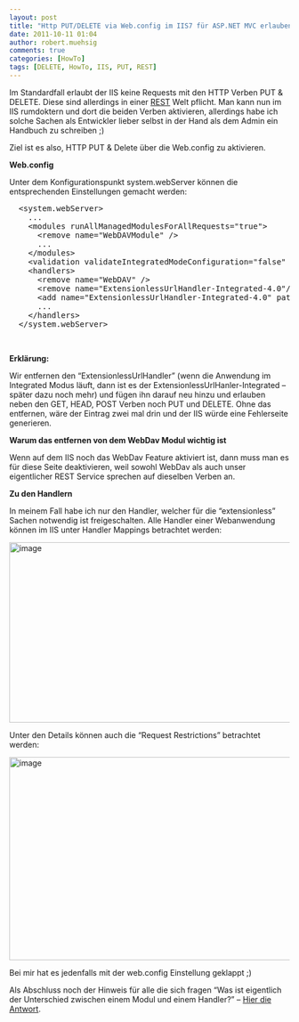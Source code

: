 ```yaml
---
layout: post
title: "Http PUT/DELETE via Web.config im IIS7 für ASP.NET MVC erlauben"
date: 2011-10-11 01:04
author: robert.muehsig
comments: true
categories: [HowTo]
tags: [DELETE, HowTo, IIS, PUT, REST]
---
```

<p>Im Standardfall erlaubt der IIS keine Requests mit den HTTP Verben PUT &amp; DELETE. Diese sind allerdings in einer <a href="http://en.wikipedia.org/wiki/Representational_state_transfer">REST</a> Welt pflicht. Man kann nun im IIS rumdoktern und dort die beiden Verben aktivieren, allerdings habe ich solche Sachen als Entwickler lieber selbst in der Hand als dem Admin ein Handbuch zu schreiben ;)</p> <p>Ziel ist es also, HTTP PUT &amp; Delete über die Web.config zu aktivieren.</p> <p><strong>Web.config</strong></p> <p>Unter dem Konfigurationspunkt system.webServer können die entsprechenden Einstellungen gemacht werden:</p> <div style="padding-bottom: 0px; margin: 0px; padding-left: 0px; padding-right: 0px; display: inline; float: none; padding-top: 0px" id="scid:812469c5-0cb0-4c63-8c15-c81123a09de7:a6739e4c-8082-4ee0-a223-92add6af02bf" class="wlWriterEditableSmartContent"><pre name="code" class="c">  &lt;system.webServer&gt;
    ...
    &lt;modules runAllManagedModulesForAllRequests="true"&gt;
      &lt;remove name="WebDAVModule" /&gt;
	  ...
    &lt;/modules&gt;
    &lt;validation validateIntegratedModeConfiguration="false" /&gt;
    &lt;handlers&gt;
      &lt;remove name="WebDAV" /&gt;
      &lt;remove name="ExtensionlessUrlHandler-Integrated-4.0"/&gt;
      &lt;add name="ExtensionlessUrlHandler-Integrated-4.0" path="*." verb="GET,HEAD,POST,DEBUG,PUT,DELETE" modules="IsapiModule" scriptProcessor="C:\Windows\Microsoft.NET\Framework64\v4.0.30319\aspnet_isapi.dll" resourceType="Unspecified" requireAccess="Script" preCondition="classicMode,runtimeVersionv4.0,bitness64" responseBufferLimit="0" /&gt;
      ...
    &lt;/handlers&gt;
  &lt;/system.webServer&gt;</pre></div>
<p>&nbsp;</p>
<p><strong>Erklärung:</strong></p>
<p>Wir entfernen den “ExtensionlessUrlHandler” (wenn die Anwendung im Integrated Modus läuft, dann ist es der ExtensionlessUrlHanler-Integrated – später dazu noch mehr) und fügen ihn darauf neu hinzu und erlauben neben den GET, HEAD, POST Verben noch PUT und DELETE. Ohne das entfernen, wäre der Eintrag zwei mal drin und der IIS würde eine Fehlerseite generieren.</p>
<p><strong>Warum das entfernen von dem WebDav Modul wichtig ist</strong></p>
<p>Wenn auf dem IIS noch das WebDav Feature aktiviert ist, dann muss man es für diese Seite deaktivieren, weil sowohl WebDav als auch unser eigentlicher REST Service sprechen auf dieselben Verben an. </p>
<p><strong>Zu den Handlern</strong></p>
<p>In meinem Fall habe ich nur den Handler, welcher für die “extensionless” Sachen notwendig ist freigeschalten. Alle Handler einer Webanwendung können im IIS unter Handler Mappings betrachtet werden:</p>
<p><a href="{{BASE_PATH}}/assets/wp-images/image1373.png"><img style="background-image: none; border-bottom: 0px; border-left: 0px; padding-left: 0px; padding-right: 0px; display: inline; border-top: 0px; border-right: 0px; padding-top: 0px" title="image" border="0" alt="image" src="{{BASE_PATH}}/assets/wp-images/image_thumb555.png" width="616" height="324"></a></p>

<p>Unter den Details können auch die “Request Restrictions” betrachtet werden:</p>
<p><a href="{{BASE_PATH}}/assets/wp-images/image1374.png"><img style="background-image: none; border-bottom: 0px; border-left: 0px; padding-left: 0px; padding-right: 0px; display: inline; border-top: 0px; border-right: 0px; padding-top: 0px" title="image" border="0" alt="image" src="{{BASE_PATH}}/assets/wp-images/image_thumb556.png" width="600" height="365"></a></p>
<p>Bei mir hat es jedenfalls mit der web.config Einstellung geklappt ;)</p>
<p>Als Abschluss noch der Hinweis für alle die sich fragen “Was ist eigentlich der Unterschied zwischen einem Modul und einem Handler?” – <a href="http://code-inside.de/blog/2010/08/09/unterschied-von-httpmodule-httphandler/">Hier die Antwort</a>.</p>
